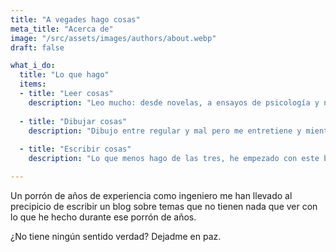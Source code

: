```yaml
---
title: "A vegades hago cosas"
meta_title: "Acerca de"
image: "/src/assets/images/authors/about.webp"
draft: false

what_i_do:
  title: "Lo que hago"
  items:
  - title: "Leer cosas"
    description: "Leo mucho: desde novelas, a ensayos de psicología y nutrición, a Tintín en el Congo. ¿Demasiado tal vez? Sin duda. No llegiu."
  
  - title: "Dibujar cosas"
    description: "Dibujo entre regular y mal pero me entretiene y mientras dibujo no delinco."
  
  - title: "Escribir cosas"
    description: "Lo que menos hago de las tres, he empezado con este blog, si hago faltas de hortografía avisadme."

---
```


Un porrón de años de experiencia como ingeniero me han llevado al precipicio de escribir un blog sobre temas que no tienen nada que ver con lo que he hecho durante ese porrón de años.

¿No tiene ningún sentido verdad? Dejadme en paz.
